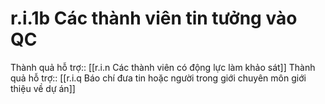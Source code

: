 # r.i.1b Các thành viên tin tưởng vào QC
Thành quả hỗ trợ:: [[r.i.n Các thành viên có động lực làm khảo sát]]
Thành quả hỗ trợ:: [[r.i.q Báo chí đưa tin hoặc người trong giới chuyên môn giới thiệu về dự án]]


